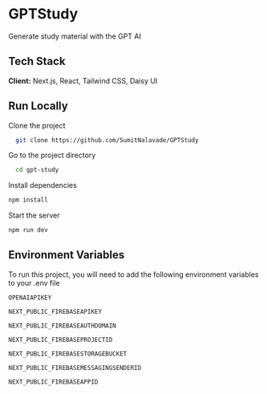 # GPTStudy

Generate study material with the GPT AI

## Tech Stack

**Client:** Next.js, React, Tailwind CSS, Daisy UI

 
## Run Locally  
Clone the project  

~~~bash  
  git clone https://github.com/SumitNalavade/GPTStudy
~~~

Go to the project directory  

~~~bash  
  cd gpt-study
~~~

Install dependencies  

~~~bash  
npm install
~~~

Start the server  

~~~bash  
npm run dev
~~~  
 
## Environment Variables  
To run this project, you will need to add the following environment variables to your .env file  
```
OPENAIAPIKEY
```  
```
NEXT_PUBLIC_FIREBASEAPIKEY
```  
```
NEXT_PUBLIC_FIREBASEAUTHDOMAIN
```
```
NEXT_PUBLIC_FIREBASEPROJECTID   
```
```
NEXT_PUBLIC_FIREBASESTORAGEBUCKET  
```
```
NEXT_PUBLIC_FIREBASEMESSAGINGSENDERID  
```
```
NEXT_PUBLIC_FIREBASEAPPID 
```
